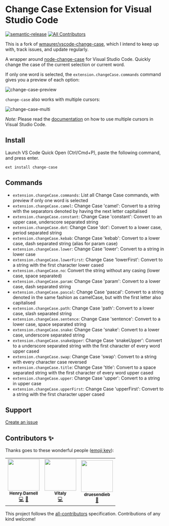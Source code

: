 # Change Case Extension for Visual Studio Code
[![semantic-release](https://img.shields.io/badge/%20%20%F0%9F%93%A6%F0%9F%9A%80-semantic--release-e10079.svg)](https://github.com/semantic-release/semantic-release)<!-- ALL-CONTRIBUTORS-BADGE:START - Do not remove or modify this section -->
[![All Contributors](https://img.shields.io/badge/all_contributors-3-orange.svg?style=flat-square)](#contributors-)
<!-- ALL-CONTRIBUTORS-BADGE:END -->

This is a fork of [wmaurer/vscode-change-case](https://github.com/hjdarnel/vscode-change-case), which I intend to keep up with, track issues, and update regularly.

A wrapper around [node-change-case](https://github.com/blakeembrey/node-change-case) for Visual Studio Code.
Quickly change the case of the current selection or current word.

If only one word is selected, the `extension.changeCase.commands` command gives you a preview of each option:

![change-case-preview](https://cloud.githubusercontent.com/assets/2899448/10712456/3c5e29b6-7a9c-11e5-9ce4-7eb944889696.gif)

`change-case` also works with multiple cursors:

![change-case-multi](https://cloud.githubusercontent.com/assets/2899448/10712454/1a9019e8-7a9c-11e5-8f06-91fd2d7e21bf.gif)

*Note:* Please read the [documentation](https://code.visualstudio.com/Docs/editor/editingevolved) on how to use multiple cursors in Visual Studio Code.

## Install

Launch VS Code Quick Open (Ctrl/Cmd+P), paste the following command, and press enter.
```
ext install change-case
```

## Commands

* `extension.changeCase.commands`: List all Change Case commands, with preview if only one word is selected
* `extension.changeCase.camel`: Change Case 'camel': Convert to a string with the separators denoted by having the next letter capitalised
* `extension.changeCase.constant`: Change Case 'constant': Convert to an upper case, underscore separated string
* `extension.changeCase.dot`: Change Case 'dot': Convert to a lower case, period separated string
* `extension.changeCase.kebab`: Change Case 'kebab': Convert to a lower case, dash separated string (alias for param case)
* `extension.changeCase.lower`: Change Case 'lower': Convert to a string in lower case
* `extension.changeCase.lowerFirst`: Change Case 'lowerFirst': Convert to a string with the first character lower cased
* `extension.changeCase.no`: Convert the string without any casing (lower case, space separated)
* `extension.changeCase.param`: Change Case 'param': Convert to a lower case, dash separated string
* `extension.changeCase.pascal`: Change Case 'pascal': Convert to a string denoted in the same fashion as camelCase, but with the first letter also capitalised
* `extension.changeCase.path`: Change Case 'path': Convert to a lower case, slash separated string
* `extension.changeCase.sentence`: Change Case 'sentence': Convert to a lower case, space separated string
* `extension.changeCase.snake`: Change Case 'snake': Convert to a lower case, underscore separated string
* `extension.changeCase.snakeUpper`: Change Case 'snakeUpper': Convert to a underscore separated string with the first character of every word upper cased
* `extension.changeCase.swap`: Change Case 'swap': Convert to a string with every character case reversed
* `extension.changeCase.title`: Change Case 'title': Convert to a space separated string with the first character of every word upper cased
* `extension.changeCase.upper`: Change Case 'upper': Convert to a string in upper case
* `extension.changeCase.upperFirst`: Change Case 'upperFirst': Convert to a string with the first character upper cased

## Support

[Create an issue](https://github.com/hjdarnel/vscode-change-case/issues)

## Contributors ✨

Thanks goes to these wonderful people ([emoji key](https://allcontributors.org/docs/en/emoji-key)):

<!-- ALL-CONTRIBUTORS-LIST:START - Do not remove or modify this section -->
<!-- prettier-ignore-start -->
<!-- markdownlint-disable -->
<table>
  <tr>
    <td align="center"><a href="http://darnell.io"><img src="https://avatars1.githubusercontent.com/u/7868899?v=4?s=100" width="100px;" alt=""/><br /><sub><b>Henry Darnell</b></sub></a><br /><a href="https://github.com/hjdarnel/vscode-change-case/commits?author=hjdarnel" title="Code">💻</a> <a href="https://github.com/hjdarnel/vscode-change-case/commits?author=hjdarnel" title="Documentation">📖</a></td>
    <td align="center"><a href="http://zardoy.com"><img src="https://avatars.githubusercontent.com/u/46503702?v=4?s=100" width="100px;" alt=""/><br /><sub><b>Vitaly</b></sub></a><br /><a href="https://github.com/hjdarnel/vscode-change-case/commits?author=zardoy" title="Code">💻</a></td>
    <td align="center"><a href="https://github.com/druesendieb"><img src="https://avatars.githubusercontent.com/u/2674011?v=4?s=100" width="100px;" alt=""/><br /><sub><b>druesendieb</b></sub></a><br /><a href="#ideas-druesendieb" title="Ideas, Planning, & Feedback">🤔</a></td>
  </tr>
</table>

<!-- markdownlint-restore -->
<!-- prettier-ignore-end -->

<!-- ALL-CONTRIBUTORS-LIST:END -->

This project follows the [all-contributors](https://github.com/all-contributors/all-contributors) specification. Contributions of any kind welcome!